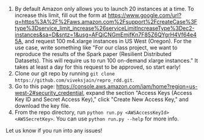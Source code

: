 1. By default Amazon only allows you to launch 20 instances at a time. To increase this limit, fill out the form at https://www.google.com/url?q=https%3A%2F%2Faws.amazon.com%2Fsupport%2FcreateCase%3Ftype%3Dservice_limit_increase%26serviceLimitIncreaseType%3Dec2-instances&sa=D&sntz=1&usg=AFQjCNGmEmjfKn7F85Z6QYgrH4Vf64e45A, and request 100 m4.xlarge instances in US West (Oregon). For the use case, write something like "For our class project, we want to reproduce the results of the Spark paper (Resilient Distributed Datasets). This will require us to run 100 on-demand xlarge instances." It takes at least a day for this request to be approved, so start early!
2. Clone our git repo by running `git clone https://github.com/viveksjain/repro_rdd.git`.
3. Go to this page: https://console.aws.amazon.com/iam/home?region=us-west-2#security_credential, expand the section "Access Keys (Access Key ID and Secret Access Key)," click "Create New Access Key," and download the key file.
4. From the repo directory, run `python run.py <AWSAccessKeyId> <AWSSecretKey>`. You can use `python run.py --help` for more info.

Let us know if you run into any issues!